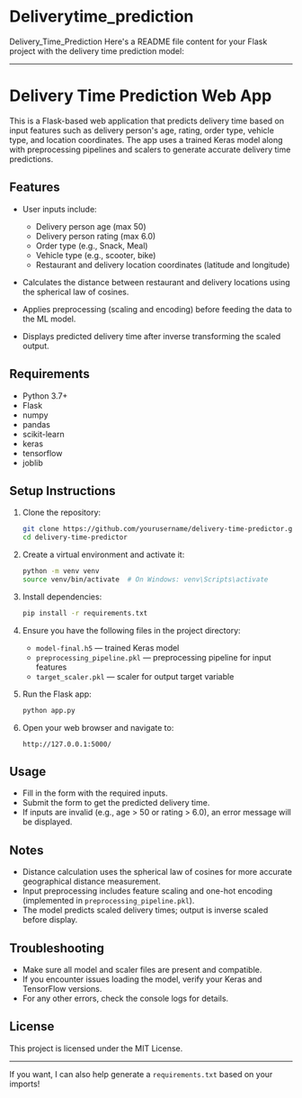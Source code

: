 # Deliverytime_prediction
Delivery_Time_Prediction
Here's a README file content for your Flask project with the delivery time prediction model:

---

# Delivery Time Prediction Web App

This is a Flask-based web application that predicts delivery time based on input features such as delivery person's age, rating, order type, vehicle type, and location coordinates. The app uses a trained Keras model along with preprocessing pipelines and scalers to generate accurate delivery time predictions.

## Features

* User inputs include:

  * Delivery person age (max 50)
  * Delivery person rating (max 6.0)
  * Order type (e.g., Snack, Meal)
  * Vehicle type (e.g., scooter, bike)
  * Restaurant and delivery location coordinates (latitude and longitude)

* Calculates the distance between restaurant and delivery locations using the spherical law of cosines.

* Applies preprocessing (scaling and encoding) before feeding the data to the ML model.

* Displays predicted delivery time after inverse transforming the scaled output.

## Requirements

* Python 3.7+
* Flask
* numpy
* pandas
* scikit-learn
* keras
* tensorflow
* joblib

## Setup Instructions

1. Clone the repository:

   ```bash
   git clone https://github.com/yourusername/delivery-time-predictor.git
   cd delivery-time-predictor
   ```

2. Create a virtual environment and activate it:

   ```bash
   python -m venv venv
   source venv/bin/activate  # On Windows: venv\Scripts\activate
   ```

3. Install dependencies:

   ```bash
   pip install -r requirements.txt
   ```

4. Ensure you have the following files in the project directory:

   * `model-final.h5` — trained Keras model
   * `preprocessing_pipeline.pkl` — preprocessing pipeline for input features
   * `target_scaler.pkl` — scaler for output target variable

5. Run the Flask app:

   ```bash
   python app.py
   ```

6. Open your web browser and navigate to:

   ```
   http://127.0.0.1:5000/
   ```

## Usage

* Fill in the form with the required inputs.
* Submit the form to get the predicted delivery time.
* If inputs are invalid (e.g., age > 50 or rating > 6.0), an error message will be displayed.

## Notes

* Distance calculation uses the spherical law of cosines for more accurate geographical distance measurement.
* Input preprocessing includes feature scaling and one-hot encoding (implemented in `preprocessing_pipeline.pkl`).
* The model predicts scaled delivery times; output is inverse scaled before display.

## Troubleshooting

* Make sure all model and scaler files are present and compatible.
* If you encounter issues loading the model, verify your Keras and TensorFlow versions.
* For any other errors, check the console logs for details.

## License

This project is licensed under the MIT License.

---

If you want, I can also help generate a `requirements.txt` based on your imports!

